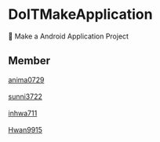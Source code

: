 # DoITMakeApplication
:iphone: Make a Android Application Project

## Member
[anima0729](https://github.com/anima0729)
<br><br>
[sunni3722](https://github.com/sunni3722)
<br><br>
[inhwa711](https://github.com/Inhwa711)
<br><br>
[Hwan9915](https://github.com/Hwan9915)
